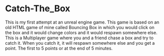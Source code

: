 # Catch-The_Box
  This is my first attempt at an unreal engine game.
This game is based on an old HTML game of mine called Bouncing Box in which you would click on the box and it would change colors and it would respawn somewhere else.
This is a Multiplayer game where you and a friend chase a box and try to catch it. When you catch it, it will respawn somewhere else and you get a point. The first to 5 points or at the end of 5 minutes.
